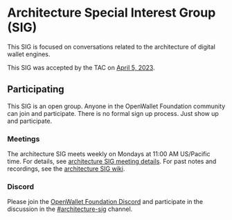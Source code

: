 # Architecture Special Interest Group (SIG)
This SIG is focused on conversations related to the architecture of digital wallet engines.

This SIG was accepted by the TAC on [April 5, 2023](../meetings/2023/2023-04-05.md). 

## Participating
This SIG is an open group. Anyone in the OpenWallet Foundation community can join and participate. There is no formal sign up process. Just show up and participate.

### Meetings
The architecture SIG meets weekly on Mondays at 11:00 AM US/Pacific time. For details, see [architecture SIG meeting details](https://github.com/openwallet-foundation/architecture-sig/blob/main/meeting-details.md). For past notes and recordings, see the [architecture SIG wiki](https://github.com/openwallet-foundation/architecture-sig/wiki).

### Discord
Please join the [OpenWallet Foundation Discord](https://discord.com/invite/yjvGPd5FCU) and participate in the discussion in the [#architecture-sig](https://discord.com/channels/1022962884864643214/1024688298389688360) channel.
